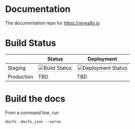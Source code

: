 # Documentation
 The documentation repo for https://revealbi.io

 # Build Status

|          | Status | Deployment |
| -------- | ------ | ---------- |
| Staging | [<img src="https://infragistics.visualstudio.com/BusinessTools/_apis/build/status/RevealBi.Documentation?branchName=master" alt="Build Status" width="100%"/>](https://infragistics.visualstudio.com/BusinessTools/_build/latest?definitionId=56&branchName=master) | [<img src="https://infragistics.vsrm.visualstudio.com/_apis/public/Release/badge/14a7928c-44bc-4aed-b2ca-9a0ffbb14d7a/1/1" alt="Deployment Status" width="100%"/>](https://infragistics.vsrm.visualstudio.com/_apis/public/Release/badge/14a7928c-44bc-4aed-b2ca-9a0ffbb14d7a/1/1) |
| Production | TBD | TBD |

 # Build the docs
 From a command line, run

 `docfx -docfx.json --serve`

 
